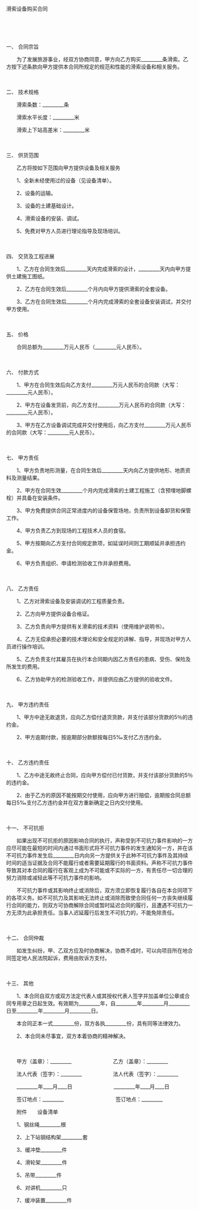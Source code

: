 



滑索设备购买合同



 

　　

　　

一、
合同宗旨

　　为了发展旅游事业，经双方协商同意，甲方向乙方购买_________条滑索。乙方按下述条款向甲方提供本合同所规定的规范和性能的滑索设备和相关服务。

　　

二、
技术规格

　　滑索条数：_________条

　　滑索水平长度：_________米

　　滑索上下站高差米：_________米

　　

三、
供货范围

　　乙方将按如下范围向甲方提供设备及相关服务

　　1、全新未经使用过的设备（见设备清单）。

　　2、设备的运输。

　　3、设备的土建基础设计。

　　4、滑索设备的安装、调试。

　　5、免费对甲方人员进行理论指导及现场培训。

　　

四、
交货及工程进展

　　1、乙方在合同生效后_________天内完成滑索的设计，_________天内向甲方提供土建施工图纸。

　　2、乙方在合同生效后_________个月内向甲方提供滑索的全套设备。

　　3、乙方在合同生效后_________个月内完成滑索的全套设备安装调试，并交付甲方使用。

　　

五、
价格

　　合同总额为_________万元人民币（_________元人民币）。

　　

六、
付款方式

　　1、甲方在合同生效后向乙方支付_________万元人民币的合同款（大写：_________元人民币）。

　　2、甲方在设备发货前，向乙方支付_________万元人民币的合同款（大写：_________元人民币）。

　　3、甲方在乙方设备调试完成并交付使用后，向乙方支付_________万元人民币的合同款（大写：_________元人民币）。

　　

七、
甲方责任

　　1、甲方负责地形测量，在合同生效后_________天内向乙方提供地形、地质资料及测量结果。

　　2、甲方在合同生效_________个月内完成滑索的土建工程施工（含预埋地脚螺栓）并具备在安装条件。

　　3、甲方免费提供合同正常进度内的设备保管场地，负责所到设备卸货和保管工作。

　　4、甲方负责乙方到现场的工程技术人员的食宿。

　　5、甲方按期向乙方支付合同规定款项，如延误时间则工期顺延并承担违约金。

　　6、甲方负责组织、申请检测验收工作并承担费用。

　　

八、
乙方责任

　　1、乙方对滑索设备及安装调试的工程质量负责。

　　2、乙方向甲方提供设备合格证。

　　3、乙方负责向甲方提供有关滑索的技术资料（使用维护说明书）。

　　4、乙方无偿承担必要的技术理论和安全规定的讲解、指导，并现场对甲方人员进行操作培训。

　　5、乙方负责支付其雇员在执行本合同期内因乙方责任的患病、受伤、保险及所发生的费用。

　　6、乙方协助甲方的检测验收工作，并提供应由乙方提供的验收文件。

　　

九、
甲方违约责任

　　1、甲方中途无故退货，应向乙方偿付退货货款，并支付该部分货款的5％的违约金。

　　2、甲方逾期付款，按逾期部分款额按每日5‰支付乙方违约金。

　　

十、
乙方违约责任

　　1、乙方中途无故终止合同，应向甲方偿付已付货款，并支付该部分货款的5％的违约金。

　　2、由于乙方的原因不能按期交付使用，应向甲方进行赔偿，逾期按合同总额每日5‰支付乙方违约金并在双方重新确定之日内交付使用。

　　

十一、
不可抗拒

　　如果出现不可抗拒的原因影响合同的执行，声称受到不可抗力事件影响的一方应尽可能在最短的时间内通过书面形式将不可抗力事件的发生通知另一方，并在该不可抗力事件发生后_________日内向另一方提供关于此种不可抗力事件及其持续时间的适当证据及合同不能履行或者需要延期履行的书面资料。声称不可抗力事件导致其对本合同的履行在客观上成为不可能或不实际的一方，有责任尽一切合理的努力消除或减轻此等不可抗力事件的影响。

　　不可抗力事件或其影响终止或消除后，双方须立即恢复履行各自在本合同项下的各项义务。如不可抗力及其影响无法终止或消除而致使合同任何一方丧失继续履行合同的能力，则双方可协商解除合同或暂时延迟合同的履行，且遭遇不可抗力一方无须为此承担责任。当事人迟延履行后发生不可抗力的，不能免除责任。

　　

十二、
合同仲裁

　　如发生纠纷，甲、乙双方应及时协商解决，协商不成时，可以向项目所在地合同签定地人民法院起诉，费用由败诉方支付。

　　

十三、
其他

　　1、本合同自双方或双方法定代表人或其授权代表人签字并加盖单位公章或合同专用章之日起生效。有效期为_________年，自_________年_________月_________日至_________年_________月_________日。

　　本合同正本一式_________份，双方各执_________份，具有同等法律效力。

　　2、本合同未尽事宜，双方本着协商的精神解决。

　　

　　甲方（盖章）：_________　　　　　　　　乙方（盖章）：_________　　

　　法人代表（签字）：_________　　　　　　法人代表（签字）：_________　　

　　_________年____月____日　　　　　　　　_________年____月____日　　

　　签订地点：_________　　　　　　　　　　签订地点：_________　　

　　附件　　设备清单　　

　　1、钢丝绳_________根　　

　　2、上下站钢结构架_________套　　

　　3、缓冲垫_________件　　

　　4、滑轮架_________件　　

　　5、吊带_________件　　

　　6、对讲机_________只　

　　7、缓冲装置_________件